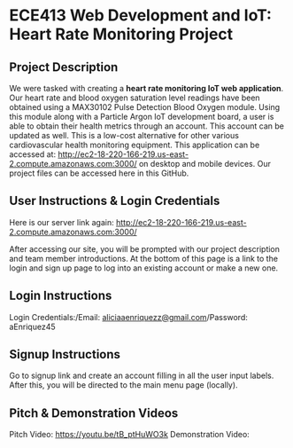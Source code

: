 

# ECE413 Web Development and IoT: Heart Rate Monitoring Project 
## Project Description
We were tasked with creating a **heart rate monitoring IoT web application**. Our heart rate and blood oxygen saturation level readings have been obtained using a MAX30102 Pulse Detection Blood Oxygen module. Using this module along with a Particle Argon IoT development board, a user is able to obtain their health metrics through an account. This account can be updated as well. This is a low-cost alternative for other various cardiovascular health monitoring equipment. This application can be accessed at: http://ec2-18-220-166-219.us-east-2.compute.amazonaws.com:3000/ on desktop and mobile devices. Our project files can be accessed here in this GitHub. 

## User Instructions & Login Credentials
Here is our server link again: http://ec2-18-220-166-219.us-east-2.compute.amazonaws.com:3000/

After accessing our site, you will be prompted with our project description and team member introductions. At the bottom of this page is a link to the login and sign up page to log into an existing account or make a new one. 

## Login Instructions
Login Credentials:/Email: aliciaaenriquezz@gmail.com/Password: aEnriquez45
## Signup Instructions
Go to signup link and create an account filling in all the user input labels. After this, you will be directed to the main menu page (locally).
## Pitch & Demonstration Videos

Pitch Video: https://youtu.be/tB_ptHuWO3k
Demonstration Video: 

